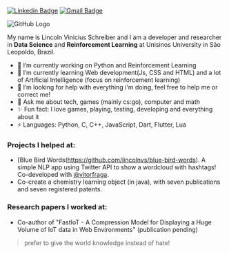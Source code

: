 [![Linkedin Badge](https://img.shields.io/badge/-lincolnvs-063f5b?style=flat-square&logo=Linkedin&logoColor=white&link=https://www.linkedin.com/in/lincolnvs/)](https://www.linkedin.com/in/lincolnvs/)
[![Gmail Badge](https://img.shields.io/badge/-lincolnschreiber@gmail.com-c14438?style=flat-square&logo=Gmail&logoColor=white&link=mailto:lincolnschreiber@gmail.com)](mailto:lincolnschreiber@gmail.com)

![GitHub Logo](https://raw.githubusercontent.com/godcrampy/godcrampy/master/hello.gif)

My name is Lincoln Vinicius Schreiber and I am a developer and researcher in **Data Science** and **Reinforcement Learning** at Unisinos University in São Leopoldo, Brazil.

- 🔭 I’m currently working on Python and Reinforcement Learning
- 🌱 I’m currently learning Web development(Js, CSS and HTML) and a lot of Artificial Intelligence (focus on reinforcement learning)
- 🤔 I’m looking for help with everything i'm doing, feel free to help me or correct me!
- 💬 Ask me about tech, games (mainly cs:go), computer and math
- ✨ Fun fact: I love games, playing, testing, developing and everything about it
- ⚡ Languages: Python, C, C++, JavaScript, Dart, Flutter, Lua

### Projects I helped at:
- [Blue Bird Words(https://github.com/lincolnvs/blue-bird-words). A simple NLP app using Twitter API to show a wordcloud with hashtags! Co-developed with [@vitorfraga](https://github.com/vitorfraga).
- Co-create a chemistry learning object (in java), with seven publications and seven registered patents.

### Research papers I worked at:
- Co-author of "FastIoT - A Compression Model for Displaying a Huge Volume of IoT data in Web Environments" (publication pending)

> prefer to give the world knowledge instead of hate!

